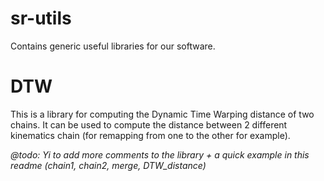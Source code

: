 sr-utils
========

Contains generic useful libraries for our software.

# DTW
This is a library for computing the Dynamic Time Warping distance of two chains. It can be used to compute the distance between 2 different kinematics chain (for remapping from one to the other for example).

*@todo: Yi to add more comments to the library + a quick example in this readme (chain1, chain2, merge, DTW_distance)*
